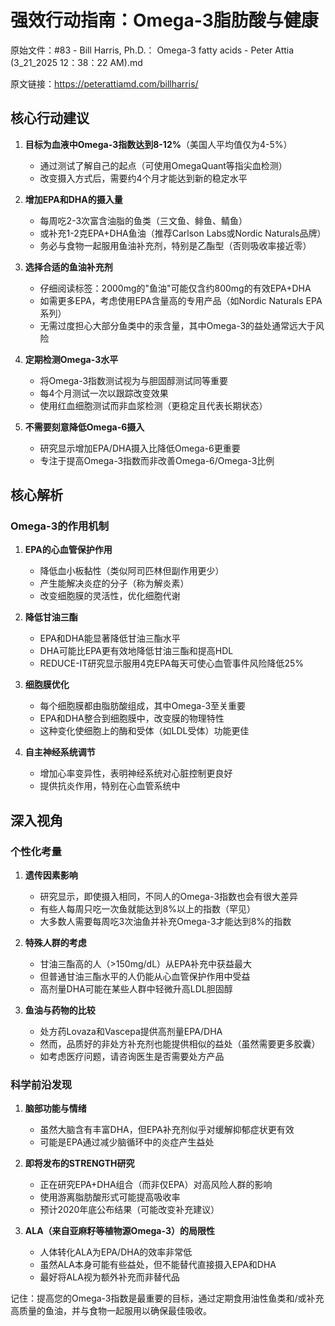 # 强效行动指南：Omega-3脂肪酸与健康

原始文件：#83 - Bill Harris, Ph.D.： Omega-3 fatty acids - Peter Attia (3_21_2025 12：38：22 AM).md

原文链接：https://peterattiamd.com/billharris/

## 核心行动建议

1. **目标为血液中Omega-3指数达到8-12%**（美国人平均值仅为4-5%）
   - 通过测试了解自己的起点（可使用OmegaQuant等指尖血检测）
   - 改变摄入方式后，需要约4个月才能达到新的稳定水平

2. **增加EPA和DHA的摄入量**
   - 每周吃2-3次富含油脂的鱼类（三文鱼、鲱鱼、鲭鱼）
   - 或补充1-2克EPA+DHA鱼油（推荐Carlson Labs或Nordic Naturals品牌）
   - 务必与食物一起服用鱼油补充剂，特别是乙酯型（否则吸收率接近零）

3. **选择合适的鱼油补充剂**
   - 仔细阅读标签：2000mg的"鱼油"可能仅含约800mg的有效EPA+DHA
   - 如需更多EPA，考虑使用EPA含量高的专用产品（如Nordic Naturals EPA系列）
   - 无需过度担心大部分鱼类中的汞含量，其中Omega-3的益处通常远大于风险

4. **定期检测Omega-3水平**
   - 将Omega-3指数测试视为与胆固醇测试同等重要
   - 每4个月测试一次以跟踪改变效果
   - 使用红血细胞测试而非血浆检测（更稳定且代表长期状态）

5. **不需要刻意降低Omega-6摄入**
   - 研究显示增加EPA/DHA摄入比降低Omega-6更重要
   - 专注于提高Omega-3指数而非改善Omega-6/Omega-3比例

## 核心解析

### Omega-3的作用机制
1. **EPA的心血管保护作用**
   - 降低血小板黏性（类似阿司匹林但副作用更少）
   - 产生能解决炎症的分子（称为解炎素）
   - 改变细胞膜的灵活性，优化细胞代谢

2. **降低甘油三酯**
   - EPA和DHA能显著降低甘油三酯水平
   - DHA可能比EPA更有效地降低甘油三酯和提高HDL
   - REDUCE-IT研究显示服用4克EPA每天可使心血管事件风险降低25%

3. **细胞膜优化**
   - 每个细胞膜都由脂肪酸组成，其中Omega-3至关重要
   - EPA和DHA整合到细胞膜中，改变膜的物理特性
   - 这种变化使细胞上的酶和受体（如LDL受体）功能更佳

4. **自主神经系统调节**
   - 增加心率变异性，表明神经系统对心脏控制更良好
   - 提供抗炎作用，特别在心血管系统中

## 深入视角

### 个性化考量
1. **遗传因素影响**
   - 研究显示，即使摄入相同，不同人的Omega-3指数也会有很大差异
   - 有些人每周只吃一次鱼就能达到8%以上的指数（罕见）
   - 大多数人需要每周吃3次油鱼并补充Omega-3才能达到8%的指数

2. **特殊人群的考虑**
   - 甘油三酯高的人（>150mg/dL）从EPA补充中获益最大
   - 但普通甘油三酯水平的人仍能从心血管保护作用中受益
   - 高剂量DHA可能在某些人群中轻微升高LDL胆固醇

3. **鱼油与药物的比较**
   - 处方药Lovaza和Vascepa提供高剂量EPA/DHA
   - 然而，品质好的非处方补充剂也能提供相似的益处（虽然需要更多胶囊）
   - 如考虑医疗问题，请咨询医生是否需要处方产品

### 科学前沿发现
1. **脑部功能与情绪**
   - 虽然大脑含有丰富DHA，但EPA补充剂似乎对缓解抑郁症状更有效
   - 可能是EPA通过减少脑循环中的炎症产生益处

2. **即将发布的STRENGTH研究**
   - 正在研究EPA+DHA组合（而非仅EPA）对高风险人群的影响
   - 使用游离脂肪酸形式可能提高吸收率
   - 预计2020年底公布结果（可能改变补充建议）

3. **ALA（来自亚麻籽等植物源Omega-3）的局限性**
   - 人体转化ALA为EPA/DHA的效率非常低
   - 虽然ALA本身可能有些益处，但不能替代直接摄入EPA和DHA
   - 最好将ALA视为额外补充而非替代品

记住：提高您的Omega-3指数是最重要的目标，通过定期食用油性鱼类和/或补充高质量的鱼油，并与食物一起服用以确保最佳吸收。